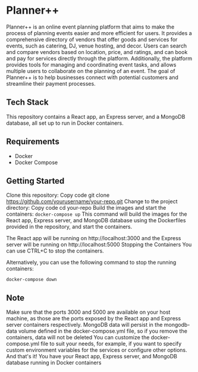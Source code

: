 # Planner++
Planner++ is an online event planning platform that aims to make the process of planning events easier and more efficient for users. It provides a comprehensive directory of vendors that offer goods and services for events, such as catering, DJ, venue hosting, and decor. Users can search and compare vendors based on location, price, and ratings, and can book and pay for services directly through the platform. Additionally, the platform provides tools for managing and coordinating event tasks, and allows multiple users to collaborate on the planning of an event. The goal of Planner++ is to help businesses connect with potential customers and streamline their payment processes.

## Tech Stack
This repository contains a React app, an Express server, and a MongoDB database, all set up to run in Docker containers.

## Requirements
+ Docker
+ Docker Compose

## Getting Started
Clone this repository:
Copy code
git clone https://github.com/yourusername/your-repo.git
Change to the project directory:
Copy code
cd your-repo
Build the images and start the containers:
```docker-compose up```
This command will build the images for the React app, Express server, and MongoDB database using the Dockerfiles provided in the repository, and start the containers.

The React app will be running on http://localhost:3000 and the Express server will be running on http://localhost:5000
Stopping the Containers
You can use CTRL+C to stop the containers.

Alternatively, you can use the following command to stop the running containers:

```docker-compose down```

## Note
Make sure that the ports 3000 and 5000 are available on your host machine, as those are the ports exposed by the React app and Express server containers respectively.
MongoDB data will persist in the mongodb-data volume defined in the docker-compose.yml file, so if you remove the containers, data will not be deleted
You can customize the docker-compose.yml file to suit your needs, for example, if you want to specify custom environment variables for the services or configure other options.
And that's it! You have your React app, Express server, and MongoDB database running in Docker containers